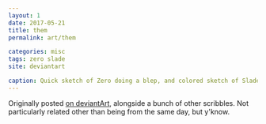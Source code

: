 ```yaml
---
layout: 1
date: 2017-05-21
title: them
permalink: art/them

categories: misc
tags: zero slade
site: deviantart

caption: Quick sketch of Zero doing a blep, and colored sketch of Slade looking grim.
---
```

Originally posted [on deviantArt](https://www.deviantart.com/a-flyleaf/art/Unsolicited-Giant-Sketchdump-681970313), alongside a bunch of other scribbles. Not particularly related other than being from the same day, but y'know.